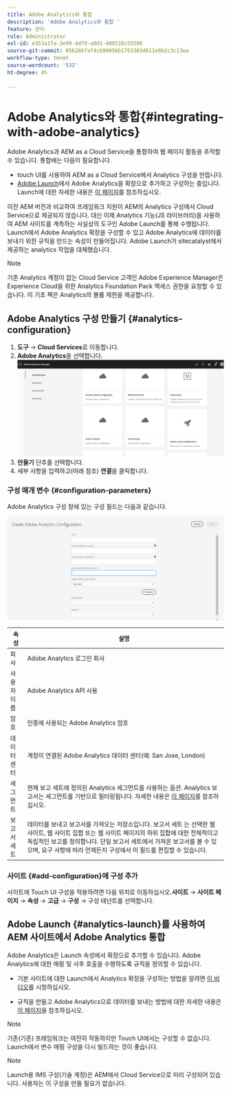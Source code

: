 ```yaml
---
title: Adobe Analytics와 통합
description: 'Adobe Analytics와 통합 '
feature: 관리
role: Administrator
exl-id: e353a1fa-3e99-4d79-a0d1-40851bc55506
source-git-commit: 856266faf4cb99056b1763383d611e9b2c3c13ea
workflow-type: tm+mt
source-wordcount: '532'
ht-degree: 4%

---
```


# Adobe Analytics와 통합{#integrating-with-adobe-analytics}

Adobe Analytics과 AEM as a Cloud Service을 통합하여 웹 페이지 활동을 추적할 수 있습니다. 통합에는 다음이 필요합니다.

* touch UI를 사용하여 AEM as a Cloud Service에서 Analytics 구성을 만듭니다.
* [Adobe Launch](#analytics-launch)에서 Adobe Analytics을 확장으로 추가하고 구성하는 중입니다. Launch에 대한 자세한 내용은 [이 페이지](https://experienceleague.adobe.com/docs/launch/using/intro/get-started/quick-start.html)를 참조하십시오.

이전 AEM 버전과 비교하여 프레임워크 지원이 AEM의 Analytics 구성에서 Cloud Service으로 제공되지 않습니다. 대신 이제 Analytics 기능(JS 라이브러리)을 사용하여 AEM 사이트를 계측하는 사실상의 도구인 Adobe Launch를 통해 수행됩니다. Launch에서 Adobe Analytics 확장을 구성할 수 있고 Adobe Analytics에 데이터를 보내기 위한 규칙을 만드는 속성이 만들어집니다. Adobe Launch가 sitecatalyst에서 제공하는 analytics 작업을 대체했습니다.

>[!NOTE]
>
>기존 Analytics 계정이 없는 Cloud Service 고객인 Adobe Experience Manager은 Experience Cloud을 위한 Analytics Foundation Pack 액세스 권한을 요청할 수 있습니다. 이 기초 팩은 Analytics의 볼륨 제한을 제공합니다.

## Adobe Analytics 구성 만들기 {#analytics-configuration}

1. **도구** → **Cloud Services**&#x200B;로 이동합니다.
2. **Adobe Analytics**을 선택합니다.
   ![Adobe Analytics ](assets/analytics_screen2.png "WindowAdobe Analytics 창")
3. **만들기** 단추를 선택합니다.
4. 세부 사항을 입력하고(아래 참조) **연결**&#x200B;을 클릭합니다.

### 구성 매개 변수 {#configuration-parameters}

Adobe Analytics 구성 창에 있는 구성 필드는 다음과 같습니다.

![구성 ](assets/properties_field1.png "매개 변수구성 매개 변수")

| 속성 | 설명 |
|---|---|
| 회사 | Adobe Analytics 로그인 회사 |
| 사용자 이름 | Adobe Analytics API 사용 |
| 암호 | 인증에 사용되는 Adobe Analytics 암호 |
| 데이터 센터 | 계정이 연결된 Adobe Analytics 데이터 센터(예: San Jose, London) |
| 세그먼트 | 현재 보고 세트에 정의된 Analytics 세그먼트를 사용하는 옵션. Analytics 보고서는 세그먼트를 기반으로 필터링됩니다. 자세한 내용은 [이 페이지](https://experienceleague.adobe.com/docs/analytics/components/segmentation/seg-overview.html)를 참조하십시오. |
| 보고서 세트 | 데이터를 보내고 보고서를 가져오는 저장소입니다. 보고서 세트 는 선택한 웹 사이트, 웹 사이트 집합 또는 웹 사이트 페이지의 하위 집합에 대한 전체적이고 독립적인 보고를 정의합니다. 단일 보고서 세트에서 가져온 보고서를 볼 수 있으며, 요구 사항에 따라 언제든지 구성에서 이 필드를 편집할 수 있습니다. |

### 사이트 {#add-configuration}에 구성 추가

사이트에 Touch UI 구성을 적용하려면 다음 위치로 이동하십시오.**사이트** → **사이트 페이지** → **속성** → **고급** → **구성** → 구성 테넌트를 선택합니다.

## Adobe Launch {#analytics-launch}를 사용하여 AEM 사이트에서 Adobe Analytics 통합

Adobe Analytics은 Launch 속성에서 확장으로 추가할 수 있습니다. Adobe Analytics에 대한 매핑 및 사후 호출을 수행하도록 규칙을 정의할 수 있습니다.

* 기본 사이트에 대한 Launch에서 Analytics 확장을 구성하는 방법을 알려면 [이 비디오](https://experienceleague.adobe.com/docs/analytics-learn/tutorials/implementation/via-adobe-launch/basic-configuration-of-the-analytics-launch-extension.html)를 시청하십시오.

* 규칙을 만들고 Adobe Analytics으로 데이터를 보내는 방법에 대한 자세한 내용은 [이 페이지](https://experienceleague.adobe.com/docs/core-services-learn/implementing-in-websites-with-launch/implement-solutions/analytics.html)을 참조하십시오.

>[!NOTE]
>
>기존(기존) 프레임워크는 여전히 작동하지만 Touch UI에서는 구성할 수 없습니다. Launch에서 변수 매핑 구성을 다시 빌드하는 것이 좋습니다.

>[!NOTE]
>
>Launch용 IMS 구성(기술 계정)은 AEM에서 Cloud Service으로 미리 구성되어 있습니다. 사용자는 이 구성을 만들 필요가 없습니다.
